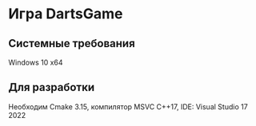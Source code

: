 # Игра DartsGame
## Системные требования  
Windows 10 x64  

## Для разработки  
Необходим Cmake 3.15, компилятор MSVC C++17, IDE: Visual Studio 17 2022




